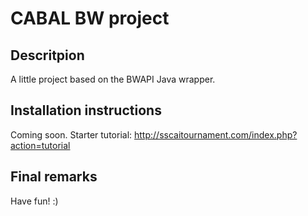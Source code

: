 # CABAL BW project

## Descritpion
A little project based on the BWAPI Java wrapper.

## Installation instructions
Coming soon. Starter tutorial:
http://sscaitournament.com/index.php?action=tutorial

## Final remarks
Have fun! :)

